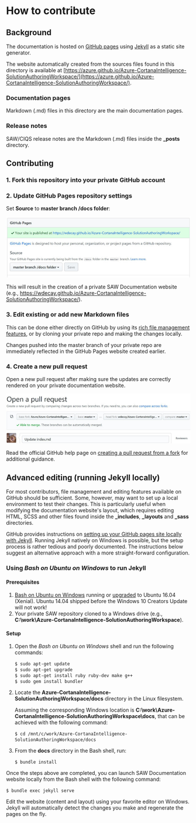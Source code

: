 # How to contribute

## Background
The documentation is hosted on [GitHub pages](https://help.github.com/categories/github-pages-basics/) using [Jekyll](https://help.github.com/articles/about-github-pages-and-jekyll/) as a static site generator.

The website automatically created from the sources files found in this directory is available at [https://azure.github.io/Azure-CortanaIntelligence-SolutionAuthoringWorkspace/](https://azure.github.io/Azure-CortanaIntelligence-SolutionAuthoringWorkspace/).

### Documentation pages

Markdown (.md) files in this directory are the main documentation pages. 

### Release notes

SAW/CIQS release notes are the Markdown (.md) files inside the **_posts** directory.

## Contributing

### 1. Fork this repository into your private GitHub account
### 2. Update GitHub Pages repository settings
Set **Source** to **master branch /docs folder**:

![](images/github-pages-settings.jpg)

This will result in the creation of a private SAW Documentation website (e.g., https://wdecay.github.io/Azure-CortanaIntelligence-SolutionAuthoringWorkspace/).

### 3. Edit existing or add new Markdown files

This can be done either directly on GitHub by using its [rich file management features](https://help.github.com/categories/managing-files-in-a-repository/), or by cloning your private repo and making the changes locally.

Changes pushed into the master branch of your private repo are immediately reflected in the GitHub Pages website created earlier.

### 4. Create a new pull request

Open a new pull request after making sure the updates are correctly rendered on your private documentation website.

![](images/github-pull-request.jpg)

Read the official GitHub help page on [creating a pull request from a fork](https://help.github.com/articles/creating-a-pull-request-from-a-fork/) for additional guidance. 

## Advanced editing (running Jekyll locally)

For most contributors, file management and editing features available on GitHub should be sufficient. Some, however, may want to set up a local environment to test their changes. This is particularly useful when modifying the documentation website's layout, which requires editing HTML, SCSS and other files found inside the **_includes**, **_layouts** and **_sass** directories.

GitHub provides instructions on [setting up your GitHub pages site locally with Jekyll](https://help.github.com/articles/setting-up-your-github-pages-site-locally-with-jekyll/). Running Jekyll natively on Windows is possible, but the setup process is rather tedious and poorly documented. The instructions below suggest an alternative approach with a more straight-forward configuration.

### Using *Bash on Ubuntu on Windows* to run Jekyll

#### Prerequisites

1. [Bash on Ubuntu on Windows](https://msdn.microsoft.com/en-us/commandline/wsl/about) running or [upgraded](https://blogs.msdn.microsoft.com/commandline/2016/10/19/wsl-adds-ubuntu-16-04-xenial-support/) to Ubuntu 16.04 (Xenial). Ubuntu 14.04 shipped before the Windows 10 Creators Update will not work!
2. Your private SAW repository cloned to a Windows drive (e.g., **C:\work\Azure-CortanaIntelligence-SolutionAuthoringWorkspace**).


#### Setup

1. Open the *Bash on Ubuntu on Windows* shell and run the following commands:
    ```
    $ sudo apt-get update
    $ sudo apt-get upgrade
    $ sudo apt-get install ruby ruby-dev make g++
    $ sudo gem install bundler
    ```

2. Locate the **Azure-CortanaIntelligence-SolutionAuthoringWorkspace/docs** directory in the Linux filesystem.
    
    Assuming the corresponding Windows location is **C:\work\Azure-CortanaIntelligence-SolutionAuthoringWorkspace\docs**, that can be achieved with the following command:

    ```
    $ cd /mnt/c/work/Azure-CortanaIntelligence-SolutionAuthoringWorkspace/docs
    ```

3. From the **docs** directory in the Bash shell, run:
    ```
    $ bundle install
    ```

Once the steps above are completed, you can launch SAW Documentation website locally from the Bash shell with the  following command:

```
$ bundle exec jekyll serve
```

Edit the website (content and layout) using your favorite editor on Windows. Jekyll will automatically detect the changes you make and regenerate the pages on the fly.